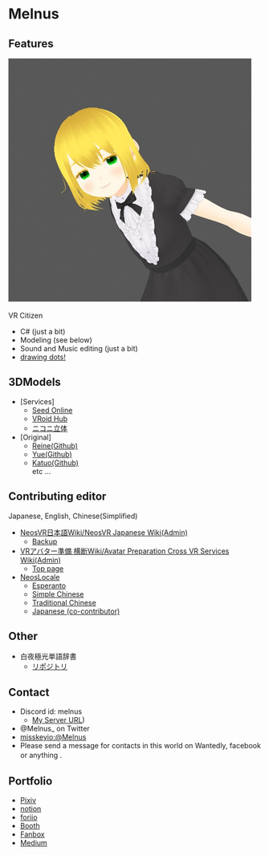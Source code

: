# Melnus  
<!-- ![Visitor Count](https://profile-counter.glitch.me/Melnus/count.svg)  
[キリ番](https://github.com/Melnus/Melnus/issues/1)  
-->
  
  
  
## Features
<img src="https://github.com/Melnus/Melnus/blob/master/image/20200628220054_1.jpg" alt="CC" title="ME">  

VR Citizen　

- C# (just a bit)
- Modeling (see below)
- Sound and Music editing (just a bit)
- [drawing dots!](https://www.pixiv.net/users/23070523)

## 3DModels

- [Services]
  - [Seed Online](https://seed.online/users/100088)  
  - [VRoid Hub](https://hub.vroid.com/users/23070523)  
  - [ニコニ立体](http://3d.nicovideo.jp/u/melnus)  
- [Original]
  - [Reine(Github)](https://github.com/Melnus/Reine-VRM-Model)  
  - [Yue(Github)](https://github.com/Melnus/Yue-VRM-Model-)  
  - [Katuo(Github)](https://github.com/Melnus/Katuo)  
  etc ...

## Contributing editor
Japanese, English, Chinese(Simplified)

- [NeosVR日本語Wiki/NeosVR Japanese Wiki(Admin)](https://neosvrjp.memo.wiki/)
  - [Backup](https://github.com/LogiX-Educational-Institute/NeosVR-JP-Wiki/wiki)
- [VRアバター準備 横断Wiki/Avatar Preparation Cross VR Services Wiki(Admin)](https://github.com/Melnus/Preparate-Avatar-Cross-VRS-WIKI)
  - [Top page](https://preparate-avatar-introduction.memo.wiki/)  
- [NeosLocale](https://github.com/Frooxius/NeosLocale)
  - [Esperanto](https://github.com/Frooxius/NeosLocale/blob/master/eo.json)
  - [Simple Chinese](https://github.com/Frooxius/NeosLocale/blob/master/zh-cn.json)
  - [Traditional Chinese](https://github.com/Frooxius/NeosLocale/blob/master/zh-tw.json)
  - [Japanese (co-contributor)](https://github.com/Frooxius/NeosLocale/blob/master/ja.json)

## Other
- 白夜極光単語辞書
  - [リポジトリ](https://github.com/Melnus/AlchemyStar-Wiki-word-dictionary)
  
## Contact

- Discord id: melnus  
  - [My Server URL](https://discord.gg/NwjbFCWNFw))
- @Melnus_ on Twitter
- [misskeyio:@Melnus](https://misskey.io/@Melnus)
- Please send a message for contacts in this world on Wantedly, facebook or anything .　

## Portfolio

- [Pixiv](https://www.pixiv.net/users/23070523)
- [notion](https://www.notion.so/melnus/c72174f997ca496c88f372a45abded89)
- [foriio](https://www.foriio.com/xr-melnus/)
- [Booth](https://melnus.booth.pm/)
- [Fanbox](https://melnus.fanbox.cc/)
- [Medium](https://medium.com/@Melnus)
